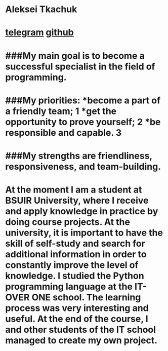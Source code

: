 # Aleksei Tkachuk
[telegram](https://t.me/Aleksei_Tkachuk)
[github](https://t.me/Aleksei_Tkachuk)
================
###My main goal is to become a successful specialist in the field of programming.
================
###My priorities: 
*become a part of a friendly team; 1
*get the opportunity to prove yourself; 2
*be responsible and capable. 3
================
###My strengths are friendliness, responsiveness, and team-building.
================
At the moment I am a student at BSUIR University, where I receive and apply knowledge in practice by doing course projects. At the university, it is important to have the skill of self-study and search for additional information in order to constantly improve the level of knowledge.
I studied the Python programming language at the IT-OVER ONE school. The learning process was very interesting and useful. At the end of the course, I and other students of the IT school managed to create my own project.
================
